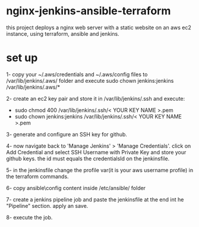 # nginx-jenkins-ansible-terraform

this project deploys a nginx web server with a static website on an aws ec2 instance, using terraform, ansible and jenkins.

# set up

1- copy your ~/.aws/credentials and ~/.aws/config files to /var/lib/jenkins/.aws/ folder and execute sudo chown jenkins:jenkins /var/lib/jenkins/.aws/*

2- create an ec2 key pair and store it in /var/lib/jenkins/.ssh and execute:
- sudo chmod 400 /var/lib/jenkins/.ssh/< YOUR KEY NAME >.pem
- sudo chown jenkins:jenkins /var/lib/jenkins/.ssh/< YOUR KEY NAME >.pem

3- generate and configure an SSH key for github.

4- now navigate back to 'Manage Jenkins' > 'Manage Credentials'. click on Add Credential and select SSH Username with Private Key and store your github keys. the id must equals the credentialsId on the jenkinsfile.

5- in the jenkinsfile change the profile var(it is your aws username profile) in the terraform commands.

6- copy ansible\config content inside /etc/ansible/ folder

7- create a jenkins pipeline job and paste the jenkinsfile at the end int he "Pipeline" section. apply an save.

8- execute the job.
